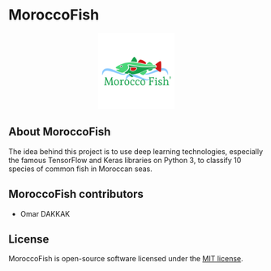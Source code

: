 # MoroccoFish
<p align="center"><img src="/Logo/logo.png" width="150px" height="150px"></p>

## About MoroccoFish

The idea behind this project is to use deep learning technologies, especially the famous TensorFlow and Keras libraries on Python 3, to classify 10 species of common fish in Moroccan seas.


## MoroccoFish  contributors

- Omar DAKKAK

## License

MoroccoFish is open-source software licensed under the [MIT license](https://opensource.org/licenses/MIT).
